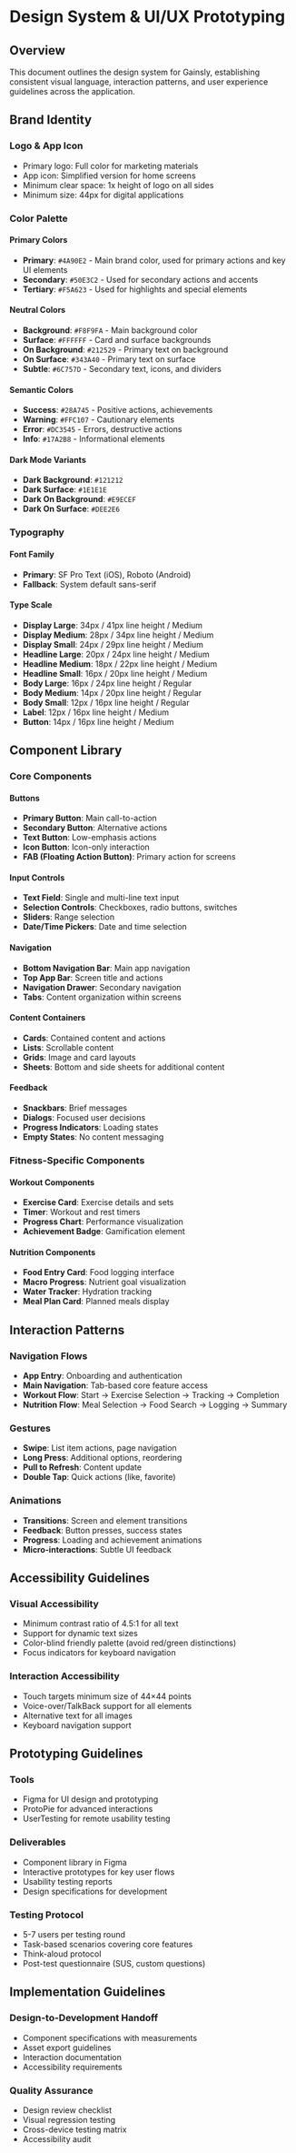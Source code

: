# Design System & UI/UX Prototyping

## Overview
This document outlines the design system for Gainsly, establishing consistent visual language, interaction patterns, and user experience guidelines across the application.

## Brand Identity

### Logo & App Icon
- Primary logo: Full color for marketing materials
- App icon: Simplified version for home screens
- Minimum clear space: 1x height of logo on all sides
- Minimum size: 44px for digital applications

### Color Palette

#### Primary Colors
- **Primary**: `#4A90E2` - Main brand color, used for primary actions and key UI elements
- **Secondary**: `#50E3C2` - Used for secondary actions and accents
- **Tertiary**: `#F5A623` - Used for highlights and special elements

#### Neutral Colors
- **Background**: `#F8F9FA` - Main background color
- **Surface**: `#FFFFFF` - Card and surface backgrounds
- **On Background**: `#212529` - Primary text on background
- **On Surface**: `#343A40` - Primary text on surface
- **Subtle**: `#6C757D` - Secondary text, icons, and dividers

#### Semantic Colors
- **Success**: `#28A745` - Positive actions, achievements
- **Warning**: `#FFC107` - Cautionary elements
- **Error**: `#DC3545` - Errors, destructive actions
- **Info**: `#17A2B8` - Informational elements

#### Dark Mode Variants
- **Dark Background**: `#121212`
- **Dark Surface**: `#1E1E1E`
- **Dark On Background**: `#E9ECEF`
- **Dark On Surface**: `#DEE2E6`

### Typography

#### Font Family
- **Primary**: SF Pro Text (iOS), Roboto (Android)
- **Fallback**: System default sans-serif

#### Type Scale
- **Display Large**: 34px / 41px line height / Medium
- **Display Medium**: 28px / 34px line height / Medium
- **Display Small**: 24px / 29px line height / Medium
- **Headline Large**: 20px / 24px line height / Medium
- **Headline Medium**: 18px / 22px line height / Medium
- **Headline Small**: 16px / 20px line height / Medium
- **Body Large**: 16px / 24px line height / Regular
- **Body Medium**: 14px / 20px line height / Regular
- **Body Small**: 12px / 16px line height / Regular
- **Label**: 12px / 16px line height / Medium
- **Button**: 14px / 16px line height / Medium

## Component Library

### Core Components

#### Buttons
- **Primary Button**: Main call-to-action
- **Secondary Button**: Alternative actions
- **Text Button**: Low-emphasis actions
- **Icon Button**: Icon-only interaction
- **FAB (Floating Action Button)**: Primary action for screens

#### Input Controls
- **Text Field**: Single and multi-line text input
- **Selection Controls**: Checkboxes, radio buttons, switches
- **Sliders**: Range selection
- **Date/Time Pickers**: Date and time selection

#### Navigation
- **Bottom Navigation Bar**: Main app navigation
- **Top App Bar**: Screen title and actions
- **Navigation Drawer**: Secondary navigation
- **Tabs**: Content organization within screens

#### Content Containers
- **Cards**: Contained content and actions
- **Lists**: Scrollable content
- **Grids**: Image and card layouts
- **Sheets**: Bottom and side sheets for additional content

#### Feedback
- **Snackbars**: Brief messages
- **Dialogs**: Focused user decisions
- **Progress Indicators**: Loading states
- **Empty States**: No content messaging

### Fitness-Specific Components

#### Workout Components
- **Exercise Card**: Exercise details and sets
- **Timer**: Workout and rest timers
- **Progress Chart**: Performance visualization
- **Achievement Badge**: Gamification element

#### Nutrition Components
- **Food Entry Card**: Food logging interface
- **Macro Progress**: Nutrient goal visualization
- **Water Tracker**: Hydration tracking
- **Meal Plan Card**: Planned meals display

## Interaction Patterns

### Navigation Flows
- **App Entry**: Onboarding and authentication
- **Main Navigation**: Tab-based core feature access
- **Workout Flow**: Start → Exercise Selection → Tracking → Completion
- **Nutrition Flow**: Meal Selection → Food Search → Logging → Summary

### Gestures
- **Swipe**: List item actions, page navigation
- **Long Press**: Additional options, reordering
- **Pull to Refresh**: Content update
- **Double Tap**: Quick actions (like, favorite)

### Animations
- **Transitions**: Screen and element transitions
- **Feedback**: Button presses, success states
- **Progress**: Loading and achievement animations
- **Micro-interactions**: Subtle UI feedback

## Accessibility Guidelines

### Visual Accessibility
- Minimum contrast ratio of 4.5:1 for all text
- Support for dynamic text sizes
- Color-blind friendly palette (avoid red/green distinctions)
- Focus indicators for keyboard navigation

### Interaction Accessibility
- Touch targets minimum size of 44×44 points
- Voice-over/TalkBack support for all elements
- Alternative text for all images
- Keyboard navigation support

## Prototyping Guidelines

### Tools
- Figma for UI design and prototyping
- ProtoPie for advanced interactions
- UserTesting for remote usability testing

### Deliverables
- Component library in Figma
- Interactive prototypes for key user flows
- Usability testing reports
- Design specifications for development

### Testing Protocol
- 5-7 users per testing round
- Task-based scenarios covering core features
- Think-aloud protocol
- Post-test questionnaire (SUS, custom questions)

## Implementation Guidelines

### Design-to-Development Handoff
- Component specifications with measurements
- Asset export guidelines
- Interaction documentation
- Accessibility requirements

### Quality Assurance
- Design review checklist
- Visual regression testing
- Cross-device testing matrix
- Accessibility audit 